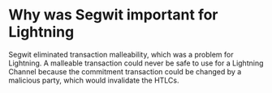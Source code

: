 # Why was Segwit important for Lightning

Segwit eliminated transaction malleability, which was a problem for Lightning. A malleable transaction could never be safe to use for a Lightning Channel because the commitment transaction could be changed by a malicious party, which would invalidate the HTLCs.